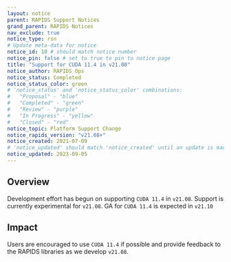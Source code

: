 ```yaml
---
layout: notice
parent: RAPIDS Support Notices
grand_parent: RAPIDS Notices
nav_exclude: true
notice_type: rsn
# Update meta-data for notice
notice_id: 10 # should match notice number
notice_pin: false # set to true to pin to notice page
title: "Support for CUDA 11.4 in v21.08"
notice_author: RAPIDS Ops
notice_status: Completed
notice_status_color: green
# 'notice_status' and 'notice_status_color' combinations:
#   "Proposal" - "blue"
#   "Completed" - "green"
#   "Review" - "purple"
#   "In Progress" - "yellow"
#   "Closed" - "red"
notice_topic: Platform Support Change
notice_rapids_version: "v21.08+"
notice_created: 2021-07-09
# 'notice_updated' should match 'notice_created' until an update is made
notice_updated: 2023-09-05
---
```


## Overview

Development effort has begun on supporting `CUDA 11.4` in `v21.08`. Support is currently experimental for `v21.08`. GA for `CUDA 11.4` is expected in `v21.10`

## Impact

Users are encouraged to use `CUDA 11.4` if possible and provide feedback to the RAPIDS libraries as we develop `v21.08`.

